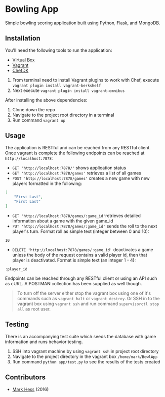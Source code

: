 # Bowling App
Simple bowling scoring application built using Python, Flask, and MongoDB.

## Installation
You'll need the following tools to run the application:

- [Virtual Box](https://www.virtualbox.org/)
- [Vagrant](https://www.vagrantup.com/downloads.html)
- [ChefDK](https://downloads.chef.io/chef-dk/)

1. From terminal need to install Vagrant plugins to work with Chef, execute `vagrant plugin install vagrant-berkshelf`
2. Next execute `vagrant plugin install vagrant-omnibus`

After installing the above dependencies:

1. Clone down the repo
2. Navigate to the project root directory in a terminal
3. Run command `vagrant up`

## Usage
The application is RESTful and can be reached from any RESTful client.  Once vagrant is complete the following endpoints can be reached at `http://localhost:7878`:

- `GET 'http://localhost:7878/'` shows application status
- `GET 'http://localhost:7878/games'` retrieves a list of all games
- `POST 'http://localhost:7878/games'` creates a new game with new players formatted in the following:
```json
[
    "First Last",
    "First Last"
]
```
- `GET 'http://localhost:7878/games/:game_id'`retrieves detailed information about a game with the given game_id
- `PUT 'http://localhost:7878/games/:game_id'` sends the roll to the next player's turn.  Format roll as simple text (integer between 0 and 10):
```
10
```
- `DELETE 'http://localhost:7878/games/:game_id'` deactivates a game unless the body of the request contains a valid player id, then that player is deactivated.  Format is simple text (an integer 1 - 4):
```
:player_id
```

Endpoints can be reached through any RESTful client or using an API such as cURL.  A POSTMAN collection has been supplied as well though.

> To turn off the server either stop the vagrant box using one of it's commands such as `vagrant halt` or `vagrant destroy`.  Or SSH in to the vagrant box using `vagrant ssh` and run command `supervisorctl stop all` as root user.

## Testing
There is an accompanying test suite which seeds the database with game information and runs behavior testing.

1. SSH into vagrant machine by using `vagrant ssh` in project root directory
2. Navigate to the project directory in the vagrant box `/home/mark/BowlApp`
3. Run command `python app/test.py` to see the results of the tests created

## Contributors

- [Mark Hess](https://github.com/Hessmjr) (2016)
